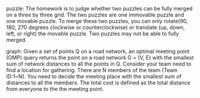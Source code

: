 puzzle:
The homework is to judge whether two puzzles can be fully merged on a three by three grid. The two puzzles are one immovable puzzle and one movable puzzle. 
To merge these two puzzles, you can only rotate(90, 180, 270 degrees clockwise or counterclockwise) or translate (up, down, left, or right) the movable puzzle. 
Two puzzles may not be able to fully merged. 

graph:
Given a set of points Q on a road network, an optimal meeting point (OMP) query returns the point on a road network G = (V, E) with the smallest sum of network
distances to all the points in Q.
Consider your team need to find a location for gathering. There are N members of the team (Team ID:1~N). You need to decide the meeting place with the smallest sum of distances to all the members. The total cost is defined as the total distance from everyone to the the meeting point. 
